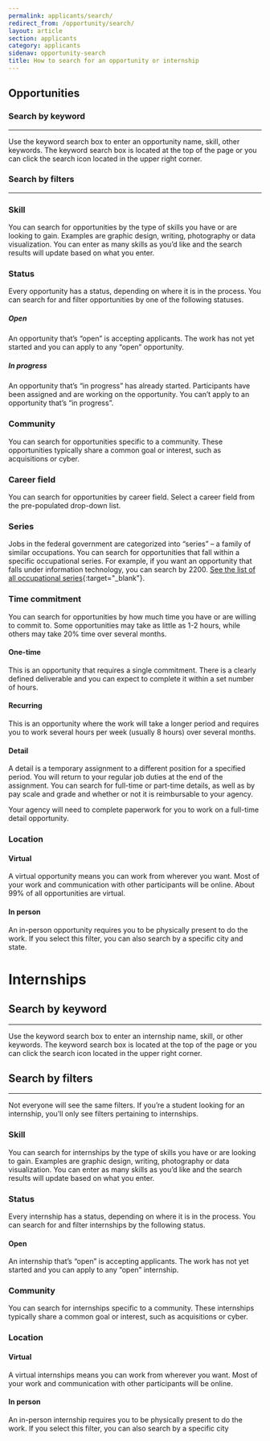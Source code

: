 ```yaml
---
permalink: applicants/search/
redirect_from: /opportunity/search/
layout: article
section: applicants
category: applicants
sidenav: opportunity-search
title: How to search for an opportunity or internship
---
```


## Opportunities

### Search by keyword
<hr />

Use the keyword search box to enter an opportunity name, skill, other keywords. The keyword search box is located at the top of the page or you can click the search icon located in the upper right corner.

### Search by filters
<hr />


### Skill

You can search for opportunities by the type of skills you have or are looking to gain. Examples are graphic design, writing, photography or data visualization. You can enter as many skills as you’d like and the search results will update based on what you enter.

### Status

Every opportunity has a status, depending on where it is in the process. You can search for and filter opportunities by one of the following statuses.

##### Open

An opportunity that’s “open” is accepting applicants. The work has not yet started and you can apply to any “open” opportunity.

##### In progress

An opportunity that’s “in progress” has already started. Participants have been assigned and are working on the opportunity. You can’t apply to an opportunity that’s “in progress”.

### Community

You can search for opportunities specific to a community. These opportunities typically share a common goal or interest, such as acquisitions or cyber.

### Career field

You can search for opportunities by career field. Select a career field from the pre-populated drop-down list.

### Series

Jobs in the federal government are categorized into “series” – a family of similar occupations. You can search for opportunities that fall within a specific occupational series. For example, if you want an opportunity that falls under information technology, you can search by 2200. [See the list of all occupational series](https://www.opm.gov/policy-data-oversight/classification-qualifications/classifying-general-schedule-positions/#url=Standards){:target="_blank"}.

### Time commitment

You can search for opportunities by how much time you have or are willing to commit to. Some opportunities may take as little as 1-2 hours, while others may take 20% time over several months.

#### One-time

This is an opportunity that requires a single commitment. There is a clearly defined deliverable and you can expect to complete it within a set number of hours.

#### Recurring

This is an opportunity where the work will take a longer period and requires you to work several hours per week (usually 8 hours) over several months.

#### Detail

A detail is a temporary assignment to a different position for a specified period. You will return to your regular job duties at the end of the assignment. You can search for full-time or part-time details, as well as by pay scale and grade and whether or not it is reimbursable to your agency. 

Your agency will need to complete paperwork for you to work on a full-time detail opportunity. 

### Location

#### Virtual

A virtual opportunity means you can work from wherever you want. Most of your work and communication with other participants will be online. About 99% of all opportunities are virtual.

#### In person

An in-person opportunity requires you to be physically present to do the work. If you select this filter, you can also search by a specific city and state.

# Internships

## Search by keyword
<hr />

Use the keyword search box to enter an internship name, skill, or other keywords. The keyword search box is located at the top of the page or you can click the search icon located in the upper right corner.

## Search by filters
<hr />
Not everyone will see the same filters. If you’re a student looking for an internship, you’ll only see filters pertaining to internships.

### Skill

You can search for internships by the type of skills you have or are looking to gain. Examples are graphic design, writing, photography or data visualization. You can enter as many skills as you’d like and the search results will update based on what you enter.

### Status

Every internship has a status, depending on where it is in the process. You can search for and filter internships by the following status.

#### Open

An internship that’s “open” is accepting applicants. The work has not yet started and you can apply to any “open” internship.

### Community

You can search for internships specific to a community. These internships typically share a common goal or interest, such as acquisitions or cyber.


### Location

#### Virtual

A virtual internships means you can work from wherever you want. Most of your work and communication with other participants will be online.

#### In person

An in-person internship requires you to be physically present to do the work. If you select this filter, you can also search by a specific city
